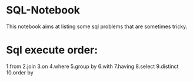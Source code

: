 # SQL-Notebook

This notebook aims at listing some sql problems that are sometimes tricky.

# Sql execute order:

1.from
2.join
3.on
4.where
5.group by 
6.with
7.having
8.select
9.distinct
10.order by 




